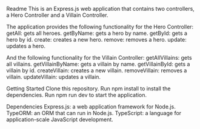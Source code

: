Readme
This is an Express.js web application that contains two controllers, a Hero Controller and a Villain Controller.

The application provides the following functionality for the Hero Controller:
getAll: gets all heroes.
getByName: gets a hero by name.
getById: gets a hero by id.
create: creates a new hero.
remove: removes a hero.
update: updates a hero.

And the following functionality for the Villain Controller:
getAllVillains: gets all villains.
getVillainByName: gets a villain by name.
getVillainById: gets a villain by id.
createVillain: creates a new villain.
removeVillain: removes a villain.
updateVillain: updates a villain.

Getting Started
Clone this repository.
Run npm install to install the dependencies.
Run npm run dev to start the application.

Dependencies
Express.js: a web application framework for Node.js.
TypeORM: an ORM that can run in Node.js.
TypeScript: a language for application-scale JavaScript development.
